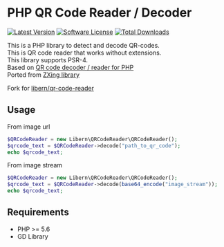 # PHP QR Code Reader / Decoder

[![Latest Version](https://img.shields.io/github/release/libern/qr-code-reader.svg?style=flat-square)](https://github.com/libern/qr-code-reader/releases)
[![Software License](https://img.shields.io/badge/license-MIT-brightgreen.svg?style=flat-square)](LICENSE.md)
[![Total Downloads](https://img.shields.io/packagist/dt/libern/qr-code-reader.svg?style=flat-square)](https://packagist.org/packages/libern/qr-code-reader)

This is a PHP library to detect and decode QR-codes. <br>
This is QR code reader that works without extensions. <br>
This library supports PSR-4. <br>
Based on [QR code decoder / reader for PHP](https://github.com/khanamiryan/php-qrcode-detector-decoder) <br>
Ported from [ZXing library](https://github.com/zxing/zxing) <br>

Fork for [libern/qr-code-reader](https://github.com/libern/qr-code-reader) 

## Usage 
From image url
```php
$QRCodeReader = new Libern\QRCodeReader\QRCodeReader();
$qrcode_text = $QRCodeReader->decode("path_to_qr_code");
echo $qrcode_text;
```
From image stream
```php
$QRCodeReader = new Libern\QRCodeReader\QRCodeReader();
$qrcode_text = $QRCodeReader->decode(base64_encode("image_stream"));
echo $qrcode_text;
```

## Requirements 
* PHP >= 5.6
* GD Library
